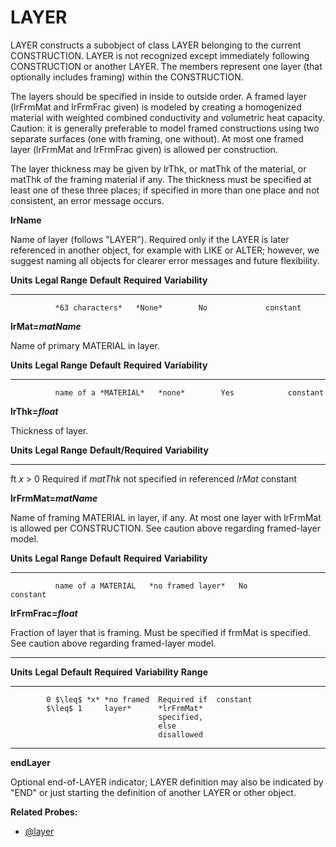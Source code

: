 # LAYER

LAYER constructs a subobject of class LAYER belonging to the current CONSTRUCTION. LAYER is not recognized except immediately following CONSTRUCTION or another LAYER. The members represent one layer (that optionally includes framing) within the CONSTRUCTION.

The layers should be specified in inside to outside order. <!-- TODO: this order is unfortunate! --> A framed layer (lrFrmMat and lrFrmFrac given) is modeled by creating a homogenized material with weighted combined conductivity and volumetric heat capacity. Caution: it is generally preferable to model framed constructions using two separate surfaces (one with framing, one without). At most one framed layer (lrFrmMat and lrFrmFrac given) is allowed per construction.

The layer thickness may be given by lrThk, or matThk of the material, or matThk of the framing material if any. The thickness must be specified at least one of these three places; if specified in more than one place and not consistent, an error message occurs.

**lrName**

Name of layer (follows "LAYER"). Required only if the LAYER is later referenced in another object, for example with LIKE or ALTER; however, we suggest naming all objects for clearer error messages and future flexibility.

  **Units**   **Legal Range**   **Default**   **Required**   **Variability**
  ----------- ----------------- ------------- -------------- -----------------
              *63 characters*   *None*        No             constant

**lrMat=*matName***

Name of primary MATERIAL in layer.

  **Units**   **Legal Range**        **Default**   **Required**   **Variability**
  ----------- ---------------------- ------------- -------------- -----------------
              name of a *MATERIAL*   *none*        Yes            constant

**lrThk=*float***

Thickness of layer.

  **Units**   **Legal Range**   **Default/Required**                                       **Variability**
  ----------- ----------------- ---------------------------------------------------------- -----------------
  ft          *x* $>$ 0         Required if *matThk* not specified in referenced *lrMat*   constant

**lrFrmMat=*matName***

Name of framing MATERIAL in layer, if any. At most one layer with lrFrmMat is allowed per CONSTRUCTION. See caution above regarding framed-layer model.

  **Units**   **Legal Range**      **Default**         **Required**   **Variability**
  ----------- -------------------- ------------------- -------------- -----------------
              name of a MATERIAL   *no framed layer*   No             constant

**lrFrmFrac=*float***

Fraction of layer that is framing. Must be specified if frmMat is specified. See caution above regarding framed-layer model.

  ---------------------------------------------------------------
  **Units** **Legal**    **Default** **Required** **Variability**
            **Range**
  --------- ------------ ----------- ------------ ---------------
            0 $\leq$ *x* *no framed  Required if  constant
            $\leq$ 1     layer*      *lrFrmMat*
                                     specified,
                                     else
                                     disallowed

  ---------------------------------------------------------------

**endLayer**

Optional end-of-LAYER indicator; LAYER definition may also be indicated by "END" or just starting the definition of another LAYER or other object.

**Related Probes:**

- [@layer](#p_layer)

